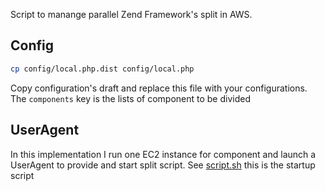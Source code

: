Script to manange parallel Zend Framework's split in AWS.

## Config
```bash
cp config/local.php.dist config/local.php
```
Copy configuration's draft and replace this file with your configurations.
The `components` key is the lists of component to be divided

## UserAgent
In this implementation I run one EC2 instance for component and launch a UserAgent to provide and start split script.
See [script.sh](./bin/script.sh) this is the startup script
